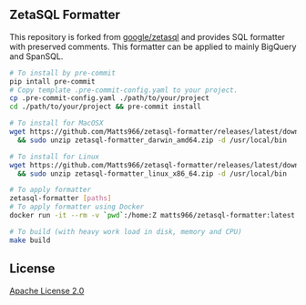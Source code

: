 ## ZetaSQL Formatter

This repository is forked from [google/zetasql](https://github.com/google/zetasql) and provides SQL formatter with preserved comments. This formatter can be applied to mainly BigQuery and SpanSQL.

```bash
# To install by pre-commit
pip intall pre-commit
# Copy template .pre-commit-config.yaml to your project.
cp .pre-commit-config.yaml ./path/to/your/project
cd ./path/to/your/project && pre-commit install
```

```bash
# To install for MacOSX
wget https://github.com/Matts966/zetasql-formatter/releases/latest/download/zetasql-formatter_darwin_amd64.zip \
  && sudo unzip zetasql-formatter_darwin_amd64.zip -d /usr/local/bin
```

```bash
# To install for Linux
wget https://github.com/Matts966/zetasql-formatter/releases/latest/download/zetasql-formatter_linux_x86_64.zip \
  && sudo unzip zetasql-formatter_linux_x86_64.zip -d /usr/local/bin
```

```bash
# To apply formatter
zetasql-formatter [paths]
# To apply formatter using Docker
docker run -it --rm -v `pwd`:/home:Z matts966/zetasql-formatter:latest [paths]
```

```bash
# To build (with heavy work load in disk, memory and CPU)
make build
```

## License

[Apache License 2.0](LICENSE)
